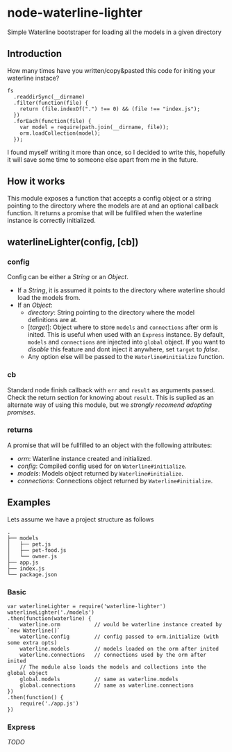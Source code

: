 # node-waterline-lighter
Simple Waterline bootstraper for loading all the models in a given directory

## Introduction
How many times have you written/copy&pasted this code for initing your waterline
instace?
```node
fs
  .readdirSync(__dirname)
  .filter(function(file) {
    return (file.indexOf(".") !== 0) && (file !== "index.js");
  })
  .forEach(function(file) {
    var model = require(path.join(__dirname, file));
    orm.loadCollection(model);
  });
```
I found myself writing it more than once, so I decided to write this, hopefully
it will save some time to someone else apart from me in the future.

## How it works
This module exposes a function that accepts a config object or a string pointing
to the directory where the models are at and an optional callback function.
It returns a promise that will be fullfiled when the waterline instance is
correctly initialized.

## waterlineLighter(config, [cb])
### config
Config can be either a *String* or an *Object*.
* If a *String*, it is assumed it points to the directory where waterline should
load the models from.
* If an *Object*:
	* *directory*: String pointing to the directory where the model definitions are at.
	* [*target*]: Object where to store `models` and `connections` after orm is
	inited. This is useful when used with an `Express` instance. By default, `models`
	and `connections` are injected into `global` object. If you want to *disable* this
	feature and dont inject it anywhere, set `target` to *false*.
	* Any option else will be passed to the `Waterline#initialize` function.

### cb
Standard node finish callback with `err` and `result` as arguments passed.
Check the return section for knowing about `result`. This is suplied as an
alternate way of using this module, but we *strongly recomend adopting promises*.

### returns
A promise that will be fullfilled to an object with the following attributes:
* *orm*: Waterline instance created and initialized.
* *config*: Compiled config used for on `Waterline#initialize`.
* *models*: Models object returned by `Waterline#initialize`.
* *connections*: Connections object returned by `Waterline#initialize`.

## Examples
Lets assume we have a project structure as follows
```
.
├── models
│   ├── pet.js
│   ├── pet-food.js
│   └── owner.js
├── app.js
├── index.js
└── package.json
```

### Basic
```node
var waterlineLighter = require('waterline-lighter')
waterlineLighter('./models')
.then(function(waterline) {
	waterline.orm 			// would be waterline instance created by `new Waterline()`
	waterline.config 		// config passed to orm.initialize (with some extra opts)
	waterline.models 		// models loaded on the orm after inited
	waterline.connections 	// connections used by the orm after inited
	// The module also loads the models and collections into the global object
	global.models 			// same as waterline.models
	global.connections 		// same as waterline.connections
})
.then(function() {
	require('./app.js')
})
```

### Express
*TODO*